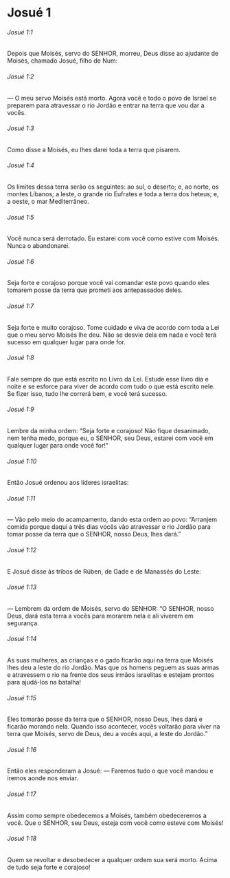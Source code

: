 # Josué 1

###### Josué 1:1

Depois que Moisés, servo do SENHOR, morreu, Deus disse ao ajudante de Moisés, chamado Josué, filho de Num:

###### Josué 1:2

— O meu servo Moisés está morto. Agora você e todo o povo de Israel se preparem para atravessar o rio Jordão e entrar na terra que vou dar a vocês.

###### Josué 1:3

Como disse a Moisés, eu lhes darei toda a terra que pisarem.

###### Josué 1:4

Os limites dessa terra serão os seguintes: ao sul, o deserto; e, ao norte, os montes Líbanos; a leste, o grande rio Eufrates e toda a terra dos heteus; e, a oeste, o mar Mediterrâneo.

###### Josué 1:5

Você nunca será derrotado. Eu estarei com você como estive com Moisés. Nunca o abandonarei.

###### Josué 1:6

Seja forte e corajoso porque você vai comandar este povo quando eles tomarem posse da terra que prometi aos antepassados deles.

###### Josué 1:7

Seja forte e muito corajoso. Tome cuidado e viva de acordo com toda a Lei que o meu servo Moisés lhe deu. Não se desvie dela em nada e você terá sucesso em qualquer lugar para onde for.

###### Josué 1:8

Fale sempre do que está escrito no Livro da Lei. Estude esse livro dia e noite e se esforce para viver de acordo com tudo o que está escrito nele. Se fizer isso, tudo lhe correrá bem, e você terá sucesso.

###### Josué 1:9

Lembre da minha ordem: “Seja forte e corajoso! Não fique desanimado, nem tenha medo, porque eu, o SENHOR, seu Deus, estarei com você em qualquer lugar para onde você for!”

###### Josué 1:10

Então Josué ordenou aos líderes israelitas:

###### Josué 1:11

— Vão pelo meio do acampamento, dando esta ordem ao povo: “Arranjem comida porque daqui a três dias vocês vão atravessar o rio Jordão para tomar posse da terra que o SENHOR, nosso Deus, lhes dará.”

###### Josué 1:12

E Josué disse às tribos de Rúben, de Gade e de Manassés do Leste:

###### Josué 1:13

— Lembrem da ordem de Moisés, servo do SENHOR: “O SENHOR, nosso Deus, dará esta terra a vocês para morarem nela e ali viverem em segurança.

###### Josué 1:14

As suas mulheres, as crianças e o gado ficarão aqui na terra que Moisés lhes deu a leste do rio Jordão. Mas que os homens peguem as suas armas e atravessem o rio na frente dos seus irmãos israelitas e estejam prontos para ajudá-los na batalha!

###### Josué 1:15

Eles tomarão posse da terra que o SENHOR, nosso Deus, lhes dará e ficarão morando nela. Quando isso acontecer, vocês voltarão para viver na terra que Moisés, servo de Deus, deu a vocês aqui, a leste do Jordão.”

###### Josué 1:16

Então eles responderam a Josué: — Faremos tudo o que você mandou e iremos aonde nos enviar.

###### Josué 1:17

Assim como sempre obedecemos a Moisés, também obedeceremos a você. Que o SENHOR, seu Deus, esteja com você como esteve com Moisés!

###### Josué 1:18

Quem se revoltar e desobedecer a qualquer ordem sua será morto. Acima de tudo seja forte e corajoso!

